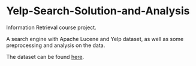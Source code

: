 # Yelp-Search-Solution-and-Analysis
Information Retrieval course project.

A search engine with Apache Lucene and Yelp dataset, as well as some preprocessing and analysis on the data.

The dataset can be found [here](https://www.yelp.com/dataset/).
